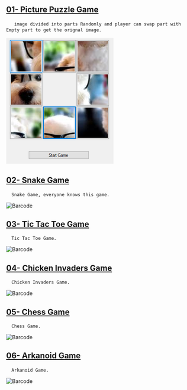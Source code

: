 
## [01- Picture Puzzle Game](/C%23%20Projects/01-%20Picture%20Puzzle%20Game)
       image divided into parts Randomly and player can swap part with Empty part to get the orignal image.
       
![Barcode](https://github.com/A2andil/Games/blob/master/2d%20Games%20C%23/Thumbnails/puzzle_game.PNG)

## [02- Snake Game](/C%23%20Projects/07-%20Snake%20Game)
      Snake Game, everyone knows this game.
       
![Barcode](/Graphics/Resources/snake_game.jpg)

## [03- Tic Tac Toe Game](/C%23%20Projects/08-%20Tic%20Tac%20Toe%20Game)
      Tic Tac Toe Game.
![Barcode](/Graphics/Resources/Tic%20Tac%20Toe.PNG)

## [04- Chicken Invaders Game](/C%23%20Projects/09-%20Chicken%20Invaders%20Game)
      Chicken Invaders Game.
![Barcode](/Graphics/Resources/Chicken%20Invaders.PNG)

## [05- Chess Game](/C%23%20Projects/10-%20Chess%20Game)
      Chess Game.
![Barcode](/Graphics/Resources/Chess.PNG)

## [06- Arkanoid Game](/C%23%20Projects/11-%Arkanoid%20Game)
      Arkanoid Game.
![Barcode](/Graphics/Resources/Arkanoid.PNG) 



